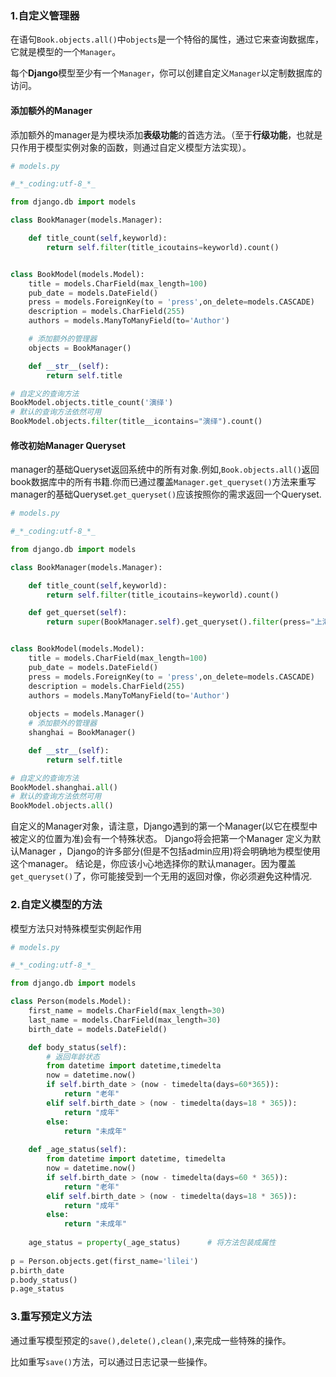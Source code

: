 ### 1.自定义管理器

在语句`Book.objects.all()`中`objects`是一个特俗的属性，通过它来查询数据库，它就是模型的一个`Manager`。

每个**Django**模型至少有一个`Manager`，你可以创建自定义`Manager`以定制数据库的访问。

#### 添加额外的Manager

添加额外的manager是为模块添加**表级功能**的首选方法。（至于**行级功能**，也就是只作用于模型实例对象的函数，则通过自定义模型方法实现）。

```python
# models.py

#_*_coding:utf-8_*_

from django.db import models

class BookManager(models.Manager):

    def title_count(self,keyworld):
        return self.filter(title_icoutains=keyworld).count()


class BookModel(models.Model):
    title = models.CharField(max_length=100)
    pub_date = models.DateField()
    press = models.ForeignKey(to = 'press',on_delete=models.CASCADE)
    description = models.CharField(255)
    authors = models.ManyToManyField(to='Author')

    # 添加额外的管理器
    objects = BookManager()

    def __str__(self):
        return self.title

# 自定义的查询方法
BookModel.objects.title_count('演绎')
# 默认的查询方法依然可用
BookModel.objects.filter(title__icontains="演绎").count()
```

#### 修改初始Manager Queryset

manager的基础Queryset返回系统中的所有对象.例如,`Book.objects.all()`返回book数据库中的所有书籍.你而已通过覆盖`Manager.get_queryset()`方法来重写manager的基础Queryset.`get_queryset()`应该按照你的需求返回一个Queryset.

```python
# models.py

#_*_coding:utf-8_*_

from django.db import models

class BookManager(models.Manager):

    def title_count(self,keyworld):
        return self.filter(title_icoutains=keyworld).count()

    def get_querset(self):
        return super(BookManager.self).get_queryset().filter(press="上海出版社")


class BookModel(models.Model):
    title = models.CharField(max_length=100)
    pub_date = models.DateField()
    press = models.ForeignKey(to = 'press',on_delete=models.CASCADE)
    description = models.CharField(255)
    authors = models.ManyToManyField(to='Author')
	
    objects = models.Manager()
    # 添加额外的管理器
    shanghai = BookManager()

    def __str__(self):
        return self.title

# 自定义的查询方法
BookModel.shanghai.all()
# 默认的查询方法依然可用
BookModel.objects.all()
```

自定义的Manager对象，请注意，Django遇到的第一个Manager(以它在模型中被定义的位置为准)会有一个特殊状态。 Django将会把第一个Manager 定义为默认Manager ，Django的许多部分(但是不包括admin应用)将会明确地为模型使用这个manager。 结论是，你应该小心地选择你的默认manager。因为覆盖`get_queryset()`了，你可能接受到一个无用的返回对像，你必须避免这种情况.

### 2.自定义模型的方法

模型方法只对特殊模型实例起作用

```python
# models.py

#_*_coding:utf-8_*_

from django.db import models

class Person(models.Model):
    first_name = models.CharField(max_length=30)
    last_name = models.CharField(max_length=30)
    birth_date = models.DateField()

    def body_status(self):
        # 返回年龄状态
        from datetime import datetime,timedelta
        now = datetime.now()
        if self.birth_date > (now - timedelta(days=60*365)):
            return "老年"
        elif self.birth_date > (now - timedelta(days=18 * 365)):
            return "成年"
        else:
            return "未成年"
    
    def _age_status(self):
        from datetime import datetime, timedelta
        now = datetime.now()
        if self.birth_date > (now - timedelta(days=60 * 365)):
            return "老年"
        elif self.birth_date > (now - timedelta(days=18 * 365)):
            return "成年"
        else:
            return "未成年"
        
    age_status = property(_age_status)      # 将方法包装成属性
    
p = Person.objects.get(first_name='lilei')
p.birth_date
p.body_status()
p.age_status
```

### 3.重写预定义方法

通过重写模型预定的`save(),delete(),clean()`,来完成一些特殊的操作。

比如重写`save()`方法，可以通过日志记录一些操作。